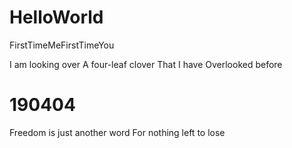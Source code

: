 # HelloWorld
FirstTimeMeFirstTimeYou

I am looking over
A four-leaf clover
That I have
Overlooked before

# 190404
Freedom is just another word
For nothing left to lose

